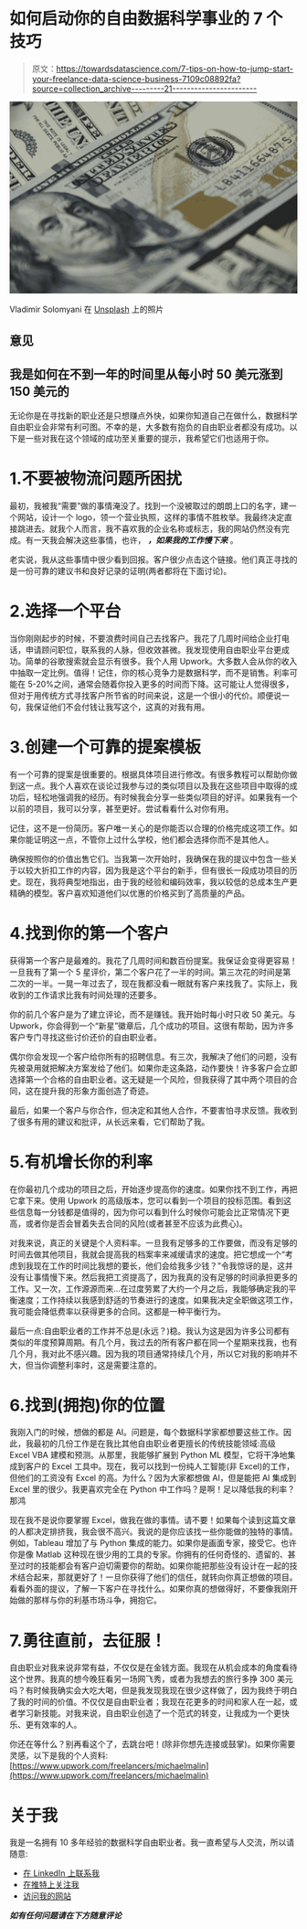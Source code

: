 # 如何启动你的自由数据科学事业的 7 个技巧

> 原文：<https://towardsdatascience.com/7-tips-on-how-to-jump-start-your-freelance-data-science-business-7109c08892fa?source=collection_archive---------21----------------------->

![](img/0cb34ff420d0c41d053b704a6d388ffe.png)

Vladimir Solomyani 在 [Unsplash](https://unsplash.com?utm_source=medium&utm_medium=referral) 上的照片

## 意见

## 我是如何在不到一年的时间里从每小时 50 美元涨到 150 美元的

无论你是在寻找新的职业还是只想赚点外快，如果你知道自己在做什么，数据科学自由职业会非常有利可图。不幸的是，大多数有抱负的自由职业者都没有成功。以下是一些对我在这个领域的成功至关重要的提示，我希望它们也适用于你。

# 1.不要被物流问题所困扰

最初，我被我“需要”做的事情淹没了。找到一个没被取过的朗朗上口的名字，建一个网站，设计一个 logo，领一个营业执照，这样的事情不胜枚举。我最终决定直接跳进去。就我个人而言，我不喜欢我的企业名称或标志，我的网站仍然没有完成。有一天我会解决这些事情，也许， ***，如果我的工作慢下来*** 。

老实说，我从这些事情中很少看到回报。客户很少点击这个链接。他们真正寻找的是一份可靠的建议书和良好记录的证明(两者都将在下面讨论)。

# 2.选择一个平台

当你刚刚起步的时候，不要浪费时间自己去找客户。我花了几周时间给企业打电话，申请顾问职位，联系我的人脉，但收效甚微。我发现使用自由职业平台更成功。简单的谷歌搜索就会显示有很多。我个人用 Upwork。大多数人会从你的收入中抽取一定比例。值得！记住，你的核心竞争力是数据科学，而不是销售。利率可能在 5-20%之间，通常会随着你投入更多的时间而下降。这可能让人觉得很多，但对于用传统方式寻找客户所节省的时间来说，这是一个很小的代价。顺便说一句，我保证他们不会付钱让我写这个，这真的对我有用。

# 3.创建一个可靠的提案模板

有一个可靠的提案是很重要的。根据具体项目进行修改。有很多教程可以帮助你做到这一点。我个人喜欢在谈论过我参与过的类似项目以及我在这些项目中取得的成功后，轻松地强调我的经历。有时候我会分享一些类似项目的好评。如果我有一个以前的项目，我可以分享，甚至更好。尝试看看什么对你有用。

记住，这不是一份简历。客户唯一关心的是你能否以合理的价格完成这项工作。如果你能证明这一点，不管你上过什么学校，他们都会选择你而不是其他人。

确保按照你的价值出售它们。当我第一次开始时，我确保在我的提议中包含一些关于以较大折扣工作的内容，因为我是这个平台的新手，但有很长一段成功项目的历史。现在，我将典型地指出，由于我的经验和编码效率，我以较低的总成本生产更精确的模型。客户喜欢知道他们以优惠的价格买到了高质量的产品。

# 4.找到你的第一个客户

获得第一个客户是最难的。我花了几周时间和数百份提案。我保证会变得更容易！一旦我有了第一个 5 星评价，第二个客户花了一半的时间。第三次花的时间是第二次的一半。一晃一年过去了，现在我都没看一眼就有客户来找我了。实际上，我收到的工作请求比我有时间处理的还要多。

你的前几个客户是为了建立评论，而不是赚钱。我开始时每小时只收 50 美元。与 Upwork，你会得到一个“新星”徽章后，几个成功的项目。这很有帮助，因为许多客户专门寻找这些讨价还价的自由职业者。

偶尔你会发现一个客户给你所有的招聘信息。有三次，我解决了他们的问题，没有先被录用就把解决方案发给了他们。如果你走这条路，动作要快！许多客户会立即选择第一个合格的自由职业者。这无疑是一个风险，但我获得了其中两个项目的合同，这在提升我的形象方面创造了奇迹。

最后，如果一个客户与你合作，但决定和其他人合作，不要害怕寻求反馈。我收到了很多有用的建议和批评，从长远来看，它们帮助了我。

# 5.有机增长你的利率

在你最初几个成功的项目之后，开始逐步提高你的速度。如果你找不到工作，再把它拿下来。使用 Upwork 的高级版本，您可以看到一个项目的投标范围。看到这些信息每一分钱都是值得的，因为你可以看到什么时候你可能会比正常情况下更高，或者你是否会冒着失去合同的风险(或者甚至不应该为此费心)。

对我来说，真正的关键是个人资料率。一旦我有足够多的工作要做，而没有足够的时间去做其他项目，我就会提高我的档案率来减缓请求的速度。把它想成一个“考虑到我现在工作的时间比我想的要长，他们会给我多少钱？”令我惊讶的是，这并没有让事情慢下来。然后我把工资提高了，因为我真的没有足够的时间承担更多的工作。又一次，工作源源而来…在过度劳累了大约一个月之后，我能够确定我的平衡速度；工作持续以我感到舒适的节奏进行的速度。如果我决定全职做这项工作，我可能会降低费率以获得更多的合同。这都是一种平衡行为。

最后一点:自由职业者的工作并不总是(永远？)稳。我认为这是因为许多公司都有类似的年度预算周期。有几个月，我过去的所有客户都在同一个星期来找我，也有几个月，我对此不感兴趣。因为我的项目通常持续几个月，所以它对我的影响并不大，但当你调整利率时，这是需要注意的。

# 6.找到(拥抱)你的位置

我刚入门的时候，想做的都是 AI。问题是，每个数据科学家都想要这些工作。因此，我最初的几份工作是在我比其他自由职业者更擅长的传统技能领域:高级 Excel VBA 建模和预测。从那里，我能够扩展到 Python ML 模型，它将干净地集成到客户的 Excel 工具中。现在，我可以找到一份纯人工智能(非 Excel)的工作，但他们的工资没有 Excel 的高。为什么？因为大家都想做 AI，但是能把 AI 集成到 Excel 里的很少。我更喜欢完全在 Python 中工作吗？是啊！足以降低我的利率？那鸿

现在我不是说你要掌握 Excel，做我在做的事情。请不要！如果每个读到这篇文章的人都决定排挤我，我会很不高兴。我说的是你应该找一些你能做的独特的事情。例如，Tableau 增加了与 Python 集成的能力。如果你是画面专家，接受它。也许你是像 Matlab 这种现在很少用的工具的专家。你拥有的任何奇怪的、遗留的、甚至过时的技能都会有客户迫切需要你的帮助。如果你能把那些没有设计在一起的技术结合起来，那就更好了！一旦你获得了他们的信任，就转向你真正想做的项目。看看外面的提议，了解一下客户在寻找什么。如果你真的想做得好，不要像我刚开始做的那样与你的利基市场斗争，拥抱它。

# 7.勇往直前，去征服！

自由职业对我来说非常有益，不仅仅是在金钱方面。我现在从机会成本的角度看待这个世界。我真的想今晚狂看另一场网飞秀，或者为我想去的旅行多挣 300 美元吗？有时候我确实会大吃大喝，但是我发现我现在很少这样做了，因为我终于明白了我的时间的价值。不仅仅是自由职业者；我现在花更多的时间和家人在一起，或者学习新技能。对我来说，自由职业创造了一个范式的转变，让我成为一个更快乐、更有效率的人。

你还在等什么？别再看这个了，去跳台吧！(除非你想先连接或鼓掌)。如果你需要灵感，以下是我的个人资料:[https://www.upwork.com/freelancers/michaelmalin](https://www.upwork.com/freelancers/michaelmalin)

# 关于我

我是一名拥有 10 多年经验的数据科学自由职业者。我一直希望与人交流，所以请随意:

*   [在 LinkedIn 上联系我](https://www.linkedin.com/in/michael-a-malin/)
*   [在推特上关注我](https://twitter.com/alaska_malin)
*   [访问我的网站](http://www.edge-analysis.com/)

***如有任何问题请在下方随意评论***
